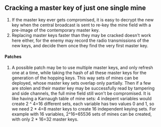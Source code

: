 ## Cracking a master key of just one single mine
1) If the master key ever gets compromised, it is easy to decrypt the new key when the central broadcast is sent to re-key the mine field with a pre-image of the contemporary master key.
2) Replacing master keys faster than they may be cracked doesn't work here either, for the enemy may record the radio transmissions of the new keys, and decide them once they find the very first master key.

#### Patches
1) A possible patch may be to use multiple master keys, and only refresh one at a time, while taking the hash of all these master keys for the generation of the hopping keys. This way sets of mines can be deployed, whose master key sets overlap only partially. Then if a few are stolen and their master key may be successfully read by tampering and side channels, the full mine field still won't be compromised. It is like having a Karnaugh table of mine sets: 4 indepent variables would create 2 ^ 4=16 different sets, each variable has two values 0 and 1, so we need 2 * 4=8 master keys to create 16 independent keying sets. For example with 16 variables, 2^16=65536 sets of mines can be created, with only 2 * 16=32 master keys.
